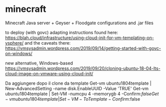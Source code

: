# minecraft
Minecraft Java server + Geyser + Floodgate configurations and .jar files

to deploy (with govc) adapting instructions found here:
https://blah.cloud/infrastructure/using-cloud-init-for-vm-templating-on-vsphere/
and the caveats there:
https://vmsysadmin.wordpress.com/2019/09/14/getting-started-with-govc-on-windows/

new alternative, Windows-based
https://vmsysadmin.wordpress.com/2019/09/20/cloning-ubuntu-18-04-lts-cloud-image-on-vmware-using-cloud-init/

Da aggiungere dopo il clone da template 
Get-vm ubuntu1804template | New-AdvancedSetting -name disk.EnableUUID -Value 'TRUE'
Get-vm ubuntu1804template | Set-VM -numcpu 4 -memorygb 4 -Confirm:$false 
Get-vm ubuntu1804template | Set-VM -ToTemplate -Confirm:$false

